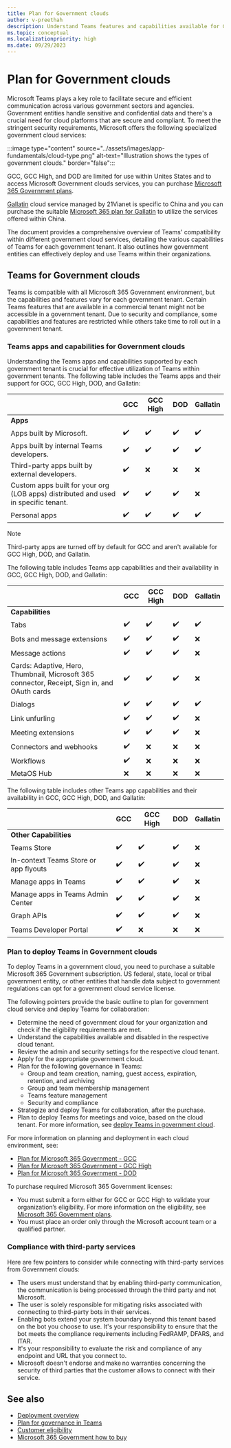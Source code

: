 ```yaml
---
title: Plan for Government clouds
author: v-preethah
description: Understand Teams features and capabilities available for Government Community Cloud (GCC), GCC High, and DOD tenants. Get an overview on how to deploy Teams in Government clouds.
ms.topic: conceptual
ms.localizationpriority: high
ms.date: 09/29/2023
---
```


# Plan for Government clouds

Microsoft Teams plays a key role to facilitate secure and efficient communication across various government sectors and agencies. Government entities handle sensitive and confidential data and there's a crucial need for cloud platforms that are secure and compliant. To meet the stringent security requirements, Microsoft offers the following specialized government cloud services:

:::image type="content" source="../assets/images/app-fundamentals/cloud-type.png" alt-text="Illustration shows the types of government clouds." border="false":::

GCC, GCC High, and DOD are limited for use within Unites States and to access Microsoft Government clouds services, you can purchase [Microsoft 365 Government plans](https://products.office.com/government/compare-office-365-government-plans).

[Gallatin](/officeupdates/teams-app-versioning) cloud service managed by 21Vianet is specific to China and you can purchase the suitable [Microsoft 365 plan for Gallatin](https://www.microsoft.com/zh-cn/microsoft-365/compare-china-global-versions-microsoft-365) to utilize the services offered within China.

The document provides a comprehensive overview of Teams' compatibility within different government cloud services, detailing the various capabilities of Teams for each government tenant. It also outlines how government entities can effectively deploy and use Teams within their organizations.

## Teams for Government clouds

 Teams is compatible with all Microsoft 365 Government environment, but the capabilities and features vary for each government tenant. Certain Teams features that are available in a commercial tenant might not be accessible in a government tenant. Due to security and compliance, some capabilities and features are restricted while others take time to roll out in a government tenant.

### Teams apps and capabilities for Government clouds

Understanding the Teams apps and capabilities supported by each government tenant is crucial for effective utilization of Teams within government tenants. The following table includes the Teams apps and their support for GCC, GCC High, DOD, and Gallatin:

| &nbsp; | GCC | GCC High | DOD | Gallatin |
|-------------|---------|---|---|---|
| **Apps** | &nbsp; | &nbsp; | &nbsp; | &nbsp; |
| Apps built by Microsoft. | ✔️ | ✔️ | ✔️ | ✔️ |
| Apps built by internal Teams developers. | ✔️ | ✔️ | ✔️ | ✔️ |
| Third-party apps built by external developers. | ✔️ | ❌ | ❌ | ❌ |
| Custom apps built for your org (LOB apps) distributed and used in specific tenant. | ✔️ | ✔️ | ✔️ | ❌ |
| Personal apps | ✔️ | ✔️ | ✔️ | ✔️ |

> [!NOTE]
> Third-party apps are turned off by default for GCC and aren't available for GCC High, DOD, and Gallatin.

The following table includes Teams app capabilities and their availability in GCC, GCC High, DOD, and Gallatin:

| &nbsp; | GCC | GCC High | DOD | Gallatin |
|-------------|---------|---|---|---|
| **Capabilities** | &nbsp; | &nbsp; | &nbsp; | &nbsp; |
| Tabs | ✔️ | ✔️ | ✔️ | ✔️ |
| Bots and message extensions | ✔️ | ✔️ | ✔️ | ❌ |
| Message actions | ✔️ | ✔️ | ✔️ | ❌ |
| Cards: Adaptive, Hero, Thumbnail, Microsoft 365 connector, Receipt, Sign in, and OAuth cards | ✔️ | ✔️ | ✔️ | ❌ |
| Dialogs | ✔️ | ✔️ | ✔️ | ✔️ |
| Link unfurling | ✔️ | ✔️ | ✔️ | ❌ |
| Meeting extensions | ✔️ | ✔️ | ✔️ | ❌ |
| Connectors and webhooks | ✔️ | ❌ | ❌ | ❌ |
| Workflows| ✔️ | ❌ | ❌ | ❌ |
| MetaOS Hub | ❌ | ❌ | ❌ | ❌ |

The following table includes other Teams app capabilities and their availability in GCC, GCC High, DOD, and Gallatin:

| &nbsp; | GCC | GCC High | DOD | Gallatin |
|-------------|---------|---|---|---|
| **Other Capabilities** | &nbsp; | &nbsp; | &nbsp; | &nbsp; |
| Teams Store | ✔️ | ✔️ | ✔️ |  ❌ |
| In-context Teams Store or app flyouts | ✔️ | ✔️ | ✔️ |  ❌ |
| Manage apps in Teams | ✔️ | ✔️ | ✔️ |  ❌ |
| Manage apps in Teams Admin Center | ✔️ | ✔️ | ✔️ |  ❌ |
| Graph APIs | ✔️ | ✔️ | ✔️ |  ❌ |
| Teams Developer Portal | ✔️ | ❌ | ❌ |  ❌ |

### Plan to deploy Teams in Government clouds

To deploy Teams in a government cloud, you need to purchase a suitable Microsoft 365 Government subscription. US federal, state, local or tribal government entity, or other entities that handle data subject to government regulations can opt for a government cloud service license.

The following pointers provide the basic outline to plan for government cloud service and deploy Teams for collaboration:

* Determine the need of government cloud for your organization and check if the eligibility requirements are met.
* Understand the capabilities available and disabled in the respective cloud tenant.
* Review the admin and security settings for the respective cloud tenant.
* Apply for the appropriate government cloud.
* Plan for the following governance in Teams:
  * Group and team creation, naming, guest access, expiration, retention, and archiving
  * Group and team membership management
  * Teams feature management
  * Security and compliance
* Strategize and deploy Teams for collaboration, after the purchase.
* Plan to deploy Teams for meetings and voice, based on the cloud tenant. For more information, see [deploy Teams in government cloud](/microsoftteams/expand-teams-across-your-org/teams-for-government-landing-page).

For more information on planning and deployment in each cloud environment, see:

* [Plan for Microsoft 365 Government - GCC](/microsoftteams/plan-for-government-gcc)
* [Plan for Microsoft 365 Government - GCC High](/microsoftteams/plan-for-government-gcc-high)
* [Plan for Microsoft 365 Government - DOD](/microsoftteams/plan-for-government-dod)

To purchase required Microsoft 365 Government licenses:

* You must submit a form either for GCC or GCC High to validate your organization’s eligibility. For more information on the eligibility, see [Microsoft 365 Government plans](https://www.microsoft.com/en-in/microsoft-365/enterprise/government-plans-and-pricing?rtc=1#heading-oc2835).
* You must place an order only through the Microsoft account team or a qualified partner.

### Compliance with third-party services

Here are few pointers to consider while connecting with third-party services from Government clouds:

* The users must understand that by enabling third-party communication, the communication is being processed through the third party and not Microsoft.
* The user is solely responsible for mitigating risks associated with connecting to third-party bots in their services.
* Enabling bots extend your system boundary beyond this tenant based on the bot you choose to use. It's your responsibility to ensure that the bot meets the compliance requirements including FedRAMP, DFARS, and ITAR.
* It's your responsibility to evaluate the risk and compliance of any endpoint and URL that you connect to.
* Microsoft doesn't endorse and make no warranties concerning the security of third parties that the customer allows to connect with their service.

## See also

* [Deployment overview](/microsoftteams/deploy-overview)
* [Plan for governance in Teams](/microsoftteams/plan-teams-governance)
* [Customer eligibility](/office365/servicedescriptions/office-365-platform-service-description/office-365-us-government/office-365-us-government)
* [Microsoft 365 Government how to buy](/office365/servicedescriptions/office-365-platform-service-description/office-365-us-government/microsoft-365-government-how-to-buy)
